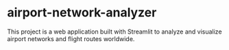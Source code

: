 # airport-network-analyzer
This project is a web application built with Streamlit to analyze and visualize airport networks and flight routes worldwide.
